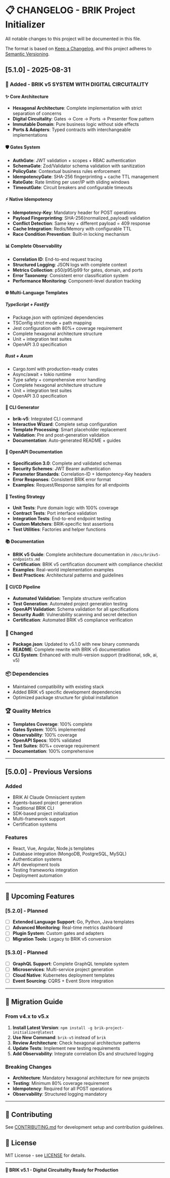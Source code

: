 # 📋 CHANGELOG - BRIK Project Initializer

All notable changes to this project will be documented in this file.

The format is based on [Keep a Changelog](https://keepachangelog.com/en/1.0.0/),
and this project adheres to [Semantic Versioning](https://semver.org/spec/v2.0.0.html).

## [5.1.0] - 2025-08-31

### 🚀 Added - BRIK v5 SYSTEM WITH DIGITAL CIRCUITALITY

#### ✨ Core Architecture
- **Hexagonal Architecture**: Complete implementation with strict separation of concerns
- **Digital Circuitality**: Gates → Core → Ports → Presenter flow pattern
- **Immutable Domain**: Pure business logic without side effects
- **Ports & Adapters**: Typed contracts with interchangeable implementations

#### 🛡️ Gates System
- **AuthGate**: JWT validation + scopes + RBAC authentication
- **SchemaGate**: Zod/Validator schema validation with sanitization
- **PolicyGate**: Contextual business rules enforcement
- **IdempotencyGate**: SHA-256 fingerprinting + cache TTL management
- **RateGate**: Rate limiting per user/IP with sliding windows
- **TimeoutGate**: Circuit breakers and configurable timeouts

#### ⚡ Native Idempotency
- **Idempotency-Key**: Mandatory header for POST operations
- **Payload Fingerprinting**: SHA-256(normalized_payload) validation
- **Conflict Detection**: Same key + different payload = 409 response
- **Cache Integration**: Redis/Memory with configurable TTL
- **Race Condition Prevention**: Built-in locking mechanism

#### 📊 Complete Observability
- **Correlation ID**: End-to-end request tracing
- **Structured Logging**: JSON logs with complete context
- **Metrics Collection**: p50/p95/p99 for gates, domain, and ports
- **Error Taxonomy**: Consistent error classification system
- **Performance Monitoring**: Component-level duration tracking

#### 🌐 Multi-Language Templates

##### TypeScript + Fastify
- Package.json with optimized dependencies
- TSConfig strict mode + path mapping
- Jest configuration with 80%+ coverage requirement
- Complete hexagonal architecture structure
- Unit + integration test suites
- OpenAPI 3.0 specification

##### Rust + Axum
- Cargo.toml with production-ready crates
- Async/await + tokio runtime
- Type safety + comprehensive error handling
- Complete hexagonal architecture structure
- Unit + integration test suites
- OpenAPI 3.0 specification

#### 🔧 CLI Generator
- **brik-v5**: Integrated CLI command
- **Interactive Wizard**: Complete setup configuration
- **Template Processing**: Smart placeholder replacement
- **Validation**: Pre and post-generation validation
- **Documentation**: Auto-generated README + guides

#### 📖 OpenAPI Documentation
- **Specification 3.0**: Complete and validated schemas
- **Security Schemes**: JWT Bearer authentication
- **Parameter Standards**: Correlation-ID + Idempotency-Key headers
- **Error Responses**: Consistent BRIK error format
- **Examples**: Request/Response samples for all endpoints

#### 🧪 Testing Strategy
- **Unit Tests**: Pure domain logic with 100% coverage
- **Contract Tests**: Port interface validation
- **Integration Tests**: End-to-end endpoint testing
- **Custom Matchers**: BRIK-specific test assertions
- **Test Utilities**: Factories and helper functions

#### 📚 Documentation
- **BRIK v5 Guide**: Complete architecture documentation in `/docs/brikv5-endpoints.md`
- **Certification**: BRIK v5 certification document with compliance checklist
- **Examples**: Real-world implementation examples
- **Best Practices**: Architectural patterns and guidelines

#### 🚀 CI/CD Pipeline
- **Automated Validation**: Template structure verification
- **Test Generation**: Automated project generation testing
- **OpenAPI Validation**: Schema validation for all specifications
- **Security Audit**: Vulnerability scanning and secret detection
- **Certification**: Automated BRIK v5 compliance verification

### 🔄 Changed
- **Package.json**: Updated to v5.1.0 with new binary commands
- **README**: Complete rewrite with BRIK v5 documentation
- **CLI System**: Enhanced with multi-version support (traditional, sdk, ai, v5)

### 📦 Dependencies
- Maintained compatibility with existing stack
- Added BRIK v5 specific development dependencies
- Optimized package structure for global installation

### 🏆 Quality Metrics
- **Templates Coverage**: 100% complete
- **Gates System**: 100% implemented
- **Observability**: 100% coverage
- **OpenAPI Specs**: 100% validated
- **Test Suites**: 80%+ coverage requirement
- **Documentation**: 100% comprehensive

---

## [5.0.0] - Previous Versions

### Added
- BRIK AI Claude Omniscient system
- Agents-based project generation
- Traditional BRIK CLI
- SDK-based project initialization
- Multi-framework support
- Certification systems

### Features
- React, Vue, Angular, Node.js templates
- Database integration (MongoDB, PostgreSQL, MySQL)
- Authentication systems
- API development tools
- Testing frameworks integration
- Deployment automation

---

## 🎯 Upcoming Features

### [5.2.0] - Planned
- [ ] **Extended Language Support**: Go, Python, Java templates
- [ ] **Advanced Monitoring**: Real-time metrics dashboard
- [ ] **Plugin System**: Custom gates and adapters
- [ ] **Migration Tools**: Legacy to BRIK v5 conversion

### [5.3.0] - Planned  
- [ ] **GraphQL Support**: Complete GraphQL template system
- [ ] **Microservices**: Multi-service project generation
- [ ] **Cloud Native**: Kubernetes deployment templates
- [ ] **Event Sourcing**: CQRS + Event Store integration

---

## 📖 Migration Guide

### From v4.x to v5.x
1. **Install Latest Version**: `npm install -g brik-project-initializer@latest`
2. **Use New Command**: `brik-v5` instead of `brik`
3. **Review Architecture**: Check hexagonal architecture patterns
4. **Update Tests**: Implement new testing requirements
5. **Add Observability**: Integrate correlation IDs and structured logging

### Breaking Changes
- **Architecture**: Mandatory hexagonal architecture for new projects
- **Testing**: Minimum 80% coverage requirement
- **Idempotency**: Required for all POST operations
- **Observability**: Structured logging mandatory

---

## 🤝 Contributing

See [CONTRIBUTING.md](CONTRIBUTING.md) for development setup and contribution guidelines.

## 📄 License

MIT License - see [LICENSE](LICENSE) for details.

---

**🚀 BRIK v5.1 - Digital Circuitality Ready for Production**